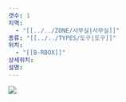 ```yaml
---
갯수: 1
지역:
  - "[[../../ZONE/사무실|사무실]]"
종류: "[[../../TYPES/도구|도구]]"
위치:
  - "[[B-RBOX]]"
상세위치: 
설명:
---
```

![](http://192.168.50.22/devices/240928_IMG_0011.jpg)